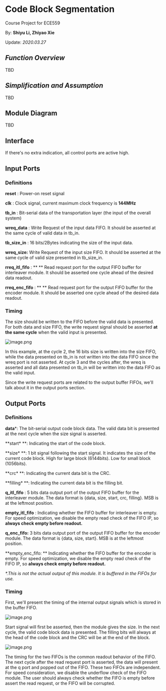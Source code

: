 # Code Block Segmentation

Course Project for ECE559

By: __Shiyu Li, Zhiyao Xie__

Update: _2020.03.27_

## _Function Overview_

TBD

## _Simplification and Assumption_

TBD

## Module Diagram

TBD

## Interface

If there&#39;s no extra indication, all control ports are active high.

## Input Ports

### Definitions

**reset** :   Power-on reset signal

**clk** :    Clock signal, current maximum clock frequency is **144MHz**

**tb\_in** :   Bit-serial data of the transportation layer (the input of the overall system)

**wreq\_data** :  Write Request of the input data FIFO. It should be asserted at the same cycle of valid data in tb\_in.

**tb\_size\_in** :  16 bits/2Bytes indicating the size of the input data.

**wreq\_size:**   Write Request of the input size FIFO. It should be asserted at the same cycle of valid size presented in tb\_size\_in.

**rreq\_itl\_fifo** : **       ** Read request port for the output FIFO buffer for interleaver module. It should be asserted one cycle ahead of the desired data readout.

**rreq\_enc\_fifo** : **       ** Read request port for the output FIFO buffer for the encoder module. It should be asserted one cycle ahead of the desired data readout.

### Timing

The size should be written to the FIFO before the valid data is presented. For both data and size FIFO, the write request signal should be asserted **at the same cycle** when the valid input is presented.

![image.png](https://i.loli.net/2020/04/01/XFaHoN5QM3Dsvj8.png)

In this example, at the cycle 2, the 16 bits size is written into the size FIFO, while the data presented on tb\_in is not written into the data FIFO since the wreq port is not asserted. At cycle 3 and the cycles after, the wreq is asserted and all data presented on tb\_in will be written into the data FIFO as the valid input.

Since the write request ports are related to the output buffer FIFOs, we&#39;ll talk about it in the output ports section.

## Output Ports

### Definitions

**data***: The bit-serial output code block data. The valid data bit is presented at the next cycle when the size signal is asserted.

**start\* **:  Indicating the start of the code block.

**size\* **:  1 bit signal following the start signal. It indicates the size of the current code block. High for large block (6144bits). Low for small block (1056bits).

**crc\* **:  Indicating the current data bit is the CRC.

**filling\* **:  Indicating the current data bit is the filling bit.

**q\_itl\_fifo** : 5 bits data output port of the output FIFO buffer for the interleaver module. The data format is {data, size, start, crc, filling}. MSB is at the leftmost position.

**empty\_itl\_fifo** : Indicating whether the FIFO buffer for interleaver is empty. For speed optimization, we disable the empty read check of the FIFO IP, so **always check empty before readout.**

**q\_enc\_fifo:**  3 bits data output port of the output FIFO buffer for the encoder module. The data format is {data, size, start}. MSB is at the leftmost position.

**empty\_enc\_fifo:  **  Indicating whether the FIFO buffer for the encoder is empty. For speed optimization, we disable the empty read check of the FIFO IP, so **always check empty before readout.**

_\*.This is not the actual output of this module. It is buffered in the FIFOs for use._

### Timing

First, we&#39;ll present the timing of the internal output signals which is stored in the buffer FIFO.

![image.png](https://i.loli.net/2020/04/01/vNnCIkyZ2X6rgfd.png)

Start signal will first be asserted, then the module gives the size. In the next cycle, the valid code block data is presented. The filling bits will always at the head of the code block and the CRC will be at the end of the block.

![image.png](https://i.loli.net/2020/04/01/Ju5bZMKWPAaT9eR.png)

The timing for the two FIFOs is the common readout behavior of the FIFO. The next cycle after the read request port is asserted, the data will present at the q port and popped out of the FIFO. These two FIFOs are independent. For speed consideration, we disable the underflow check of the FIFO module. The user should always check whether the FIFO is empty before assert the read request, or the FIFO will be corrupted.

